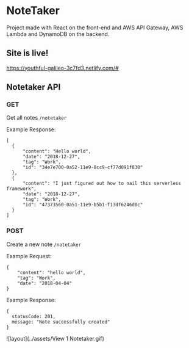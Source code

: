 # NoteTaker

Project made with React on the front-end and AWS API Gateway, AWS Lambda and DynamoDB on the backend.

## Site is live!

https://youthful-galileo-3c7fd3.netlify.com/#

## Notetaker API

### GET

Get all notes ```/notetaker```

Example Response:

```
[
  {
      "content": "Hello world",
      "date": "2018-12-27",
      "tag": "Work",
      "id": "34e7e700-0a52-11e9-8cc9-cf77d091f830"
  },
  {
      "content": "I just figured out how to nail this serverless framework",
      "date": "2018-12-27",
      "tag": "Work",
      "id": "47373560-0a51-11e9-b5b1-f13df6246d0c"
  }
]
```

### POST

Create a new note ```/notetaker```

Example Request:
```
{
	"content": "hello world",
	"tag": "Work",
	"date": "2018-04-04"
}
```

Example Response:

```
{
  statusCode: 201,
  message: "Note successfully created"
}
```

![layout](../assets/View 1 Notetaker.gif)

